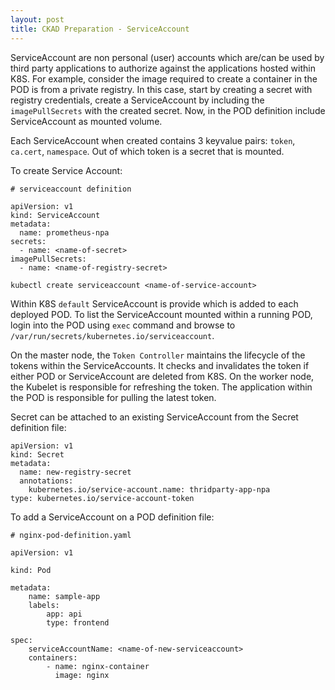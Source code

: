 ```yaml
---
layout: post
title: CKAD Preparation - ServiceAccount
---
```

<!-- Post Content -->

ServiceAccount are non personal (user) accounts which are/can be used by third party applications to authorize against the applications hosted within K8S. For example, consider the image required to create a container in the POD is from a private registry. In this case, start by creating a secret with registry credentials, create a ServiceAccount by including the `imagePullSecrets` with the created secret. Now, in the POD definition include ServiceAccount as mounted volume. 

Each ServiceAccount when created contains 3 keyvalue pairs: `token`, `ca.cert`, `namespace`. Out of which token is a secret that is mounted.

To create Service Account:

```
# serviceaccount definition

apiVersion: v1
kind: ServiceAccount
metadata:
  name: prometheus-npa
secrets:
  - name: <name-of-secret>
imagePullSecrets:
  - name: <name-of-registry-secret>
```

```
kubectl create serviceaccount <name-of-service-account>
```

Within K8S `default` ServiceAccount is provide which is added to each deployed POD. To list the ServiceAccount mounted within a running POD, login into the POD using `exec` command and browse to `/var/run/secrets/kubernetes.io/serviceaccount`.

On the master node, the `Token Controller` maintains the lifecycle of the tokens within the ServiceAccounts. It checks and invalidates the token if either POD or ServiceAccount are deleted from K8S. On the worker node, the Kubelet is responsible for refreshing the token. The application within the POD is responsible for pulling the latest token.

Secret can be attached to an existing ServiceAccount from the Secret definition file:

```
apiVersion: v1
kind: Secret
metadata:
  name: new-registry-secret
  annotations:
    kubernetes.io/service-account.name: thridparty-app-npa
type: kubernetes.io/service-account-token
```

To add a ServiceAccount on a POD definition file:

```
# nginx-pod-definition.yaml

apiVersion: v1

kind: Pod

metadata:
    name: sample-app
    labels:
        app: api
        type: frontend

spec:
    serviceAccountName: <name-of-new-serviceaccount>
    containers:
        - name: nginx-container
          image: nginx
```


